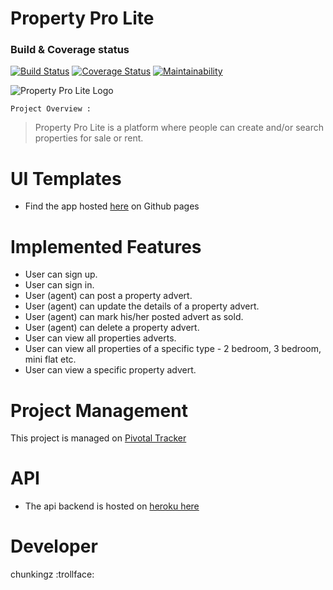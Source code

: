 # Property Pro Lite

### Build & Coverage status 
[![Build Status](https://travis-ci.org/chunkingz/Property-Pro-Lite.svg?branch=develop)](https://travis-ci.org/chunkingz/Property-Pro-Lite) [![Coverage Status](https://coveralls.io/repos/github/chunkingz/Property-Pro-Lite/badge.svg?branch=develop)](https://coveralls.io/github/chunkingz/Property-Pro-Lite?branch=develop) [![Maintainability](https://api.codeclimate.com/v1/badges/af7f8b5add3c4f81b90a/maintainability)](https://codeclimate.com/github/chunkingz/Property-Pro-Lite/maintainability)

![Property Pro Lite Logo](https://chunkingz.github.io/Property-Pro-Lite/img/assets/favicon/apple-icon.png "Property Pro Lite Logo")


`Project Overview :`
> Property Pro Lite is a platform where people can create and/or search properties for sale or rent. 


# UI Templates
* Find the app hosted [here](https://chunkingz.github.io/Property-Pro-Lite/) on Github pages


# Implemented Features
- User can sign up.
- User can sign in.
- User (agent) can post a property advert.
- User (agent) can update the details of a property advert.
- User (agent) can mark his/her posted advert as sold.
- User (agent) can delete a property advert.
- User can view all properties adverts.
- User can view all properties of a specific type - 2 bedroom, 3 bedroom, mini flat etc.
- User can view a specific property advert.

# Project Management
This project is managed on [Pivotal Tracker](https://www.pivotaltracker.com/n/projects/2357217)

# API
* The api backend is hosted on [heroku here](https://property-pro-lite-ng.herokuapp.com/)

# Developer
chunkingz :trollface:
